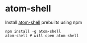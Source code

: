 # atom-shell

Install [atom-shell](https://github.com/atom/atom-shell) prebuilts using npm

```
npm install -g atom-shell
atom-shell # will open atom shell
```